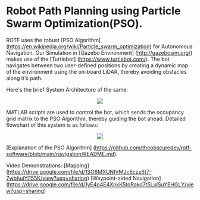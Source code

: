 # Robot Path Planning using Particle Swarm Optimization(PSO).
ROTF uses the robust [PSO Algorithm] (https://en.wikipedia.org/wiki/Particle_swarm_optimization) for Autonomous Navigation. 
Our Simulation in [Gazebo Environment] (http://gazebosim.org/) makes use of the [Turtlebot] (https://www.turtlebot.com/). The bot navigates between two user-defined positions by creating a dynamic map of the environment using the on-board LiDAR, thereby avoiding obstacles along it's path.

Here's the brief System Architecture of the same:
<p align="center">
<img src="https://github.com/theobscuredev/rotf-software/blob/main/navigation/assets/overview.PNG">
</p>

MATLAB scripts are used to control the bot, which sends the occupancy grid matrix to the PSO Algorithm, thereby guiding the bot ahead. Detailed flowchart of this system is as follows:
<p align="center">
<img src="https://github.com/theobscuredev/rotf-software/blob/main/navigation/assets/system_overview.png">
</p>

[Explanation of the PSO Algorithm] (https://github.com/theobscuredev/rotf-software/blob/main/navigation/README.md).

Video Demonstrations:
[Mapping] (https://drive.google.com/file/d/1SO8MXUNIVMJc8czz6t7-7wbhuiYi155K/view?usp=sharing)
[Waypoint-aided Navigation] (https://drive.google.com/file/d/1yE4o4E4XnkK5toRakd7t5LulSuYEHGLY/view?usp=sharing)
